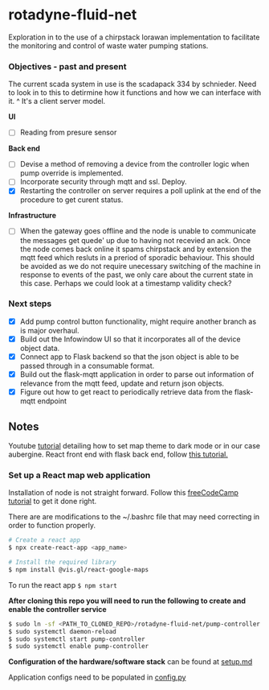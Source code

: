 # rotadyne-fluid-net
Exploration in to the use of a chirpstack lorawan implementation to facilitate the monitoring and control of waste water pumping stations.

### Objectives - past and present
The current scada system in use is the scadapack 334 by schnieder. Need to look in to this to detirmine how it functions and how we can interface with it.
^ It's a client server model.

__UI__
- [ ] Reading from presure sensor

__Back end__
- [ ] Devise a method of removing a device from the controller logic when pump override is implemented.
- [ ] Incorporate security through mqtt and ssl. Deploy.
- [x] Restarting the controller on server requires a poll uplink at the end of the procedure to get curent status.

__Infrastructure__
- [ ] When the gateway goes offline and the node is unable to communicate the messages get quede' up due to having not recevied an ack. Once the node comes back online it spams chirpstack and by extension the mqtt feed which resluts in a preriod of sporadic behaviour. This should be avoided as we do not require unecessary switching of the machine in response to events of the past, we only care about the current state in this case. Perhaps we could look at a timestamp validity check?


### Next steps
- [X] Add pump control button functionality, might require another branch as is major overhaul.
- [X] Build out the Infowindow UI so that it incorporates all of the device object data.
- [X] Connect app to Flask backend so that the json object is able to be passed through in a consumable format.
- [X] Build out the flask-mqtt application in order to parse out information of relevance from the mqtt feed, update and return json objects.
- [X] Figure out how to get react to periodically retrieve data from the flask-mqtt endpoint

## Notes
Youtube [tutorial](https://www.youtube.com/watch?v=YyuyqPVQNrs) detailing how to set map theme to dark mode or in our case aubergine.
React front end with flask back end, follow [this tutorial.](https://www.youtube.com/watch?v=7LNl2JlZKHA)

### Set up a React map web application
Installation of node is not straight forward. Follow this [freeCodeCamp tutorial](freecodecamp.org/news/how-to-install-node-js-on-ubuntu/) to get it done right.

There are are modifications to the ~/.bashrc file that may need correcting in order to function properly.

```sh
# Create a react app
$ npx create-react-app <app_name>

# Install the required library
$ npm install @vis.gl/react-google-maps
```

To run the react app
`$ npm start`

__After cloning this repo you will need to run the following to create and enable the controller service__
```sh
$ sudo ln -sf <PATH_TO_CLONED_REPO>/rotadyne-fluid-net/pump-controller.service /etc/systemd/system/pump-controller.service
$ sudo systemctl daemon-reload
$ sudo systemctl start pump-controller
$ sudo systemctl enable pump-controller
```

__Configuration of the hardware/software stack__ can be found at [setup.md](setup.md)

Application configs need to be populated in [config.py](config.py)

